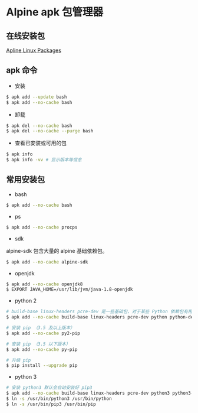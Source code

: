 # Alpine apk 包管理器

## 在线安装包

[Apline Linux Packages](https://pkgs.alpinelinux.org/packages)

## apk 命令

* 安装

```bash
$ apk add --update bash
$ apk add --no-cache bash
```

* 卸载

```bash
$ apk del --no-cache bash
$ apk del --no-cache --purge bash
```

* 查看已安装或可用的包

```bash
$ apk info
$ apk info -vv # 显示版本等信息
```

## 常用安装包

* bash

```bash
$ apk add --no-cache bash
```

* ps

```bash
$ apk add --no-cache procps
```

* sdk

alpine-sdk 包含大量的 alpine 基础依赖包。

```bash
$ apk add --no-cache alpine-sdk
```

* openjdk

```bash
$ apk add --no-cache openjdk8
$ EXPORT JAVA_HOME=/usr/lib/jvm/java-1.8-openjdk
```

* python 2

```bash
# build-base linux-headers pcre-dev 是一些基础包，对于某些 Python 依赖包有用
$ apk add --no-cache build-base linux-headers pcre-dev python python-dev

# 安装 pip （3.5 及以上版本）
$ apk add --no-cache py2-pip

# 安装 pip （3.5 以下版本）
$ apk add --no-cache py-pip

# 升级 pip
$ pip install --upgrade pip
```

* python 3

```bash
# 安装 python3 默认会自动安装好 pip3
$ apk add --no-cache build-base linux-headers pcre-dev python3 python3-dev
$ ln -s /usr/bin/python3 /usr/bin/python
$ ln -s /usr/bin/pip3 /usr/bin/pip
```